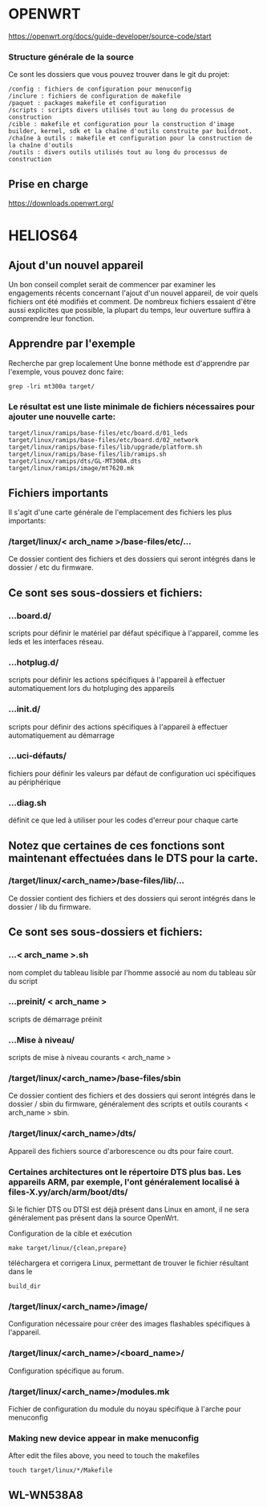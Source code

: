 # OPENWRT

https://openwrt.org/docs/guide-developer/source-code/start

### Structure générale de la source
Ce sont les dossiers que vous pouvez trouver dans le git du projet:

    /config : fichiers de configuration pour menuconfig
    /inclure : fichiers de configuration de makefile
    /paquet : packages makefile et configuration
    /scripts : scripts divers utilisés tout au long du processus de construction
    /cible : makefile et configuration pour la construction d'image builder, kernel, sdk et la chaîne d'outils construite par buildroot.
    /chaîne à outils : makefile et configuration pour la construction de la chaîne d'outils
    /outils : divers outils utilisés tout au long du processus de construction

## Prise en charge 
https://downloads.openwrt.org/

# HELIOS64

## Ajout d'un nouvel appareil
Un bon conseil complet serait de commencer par examiner les engagements récents concernant l'ajout d'un nouvel appareil, de voir quels fichiers ont été modifiés et comment. De nombreux fichiers essaient d'être aussi explicites que possible, la plupart du temps, leur ouverture suffira à comprendre leur fonction.

## Apprendre par l'exemple
Recherche par grep localement
Une bonne méthode est d'apprendre par l'exemple, vous pouvez donc faire:

    grep -lri mt300a target/

### Le résultat est une liste minimale de fichiers nécessaires pour ajouter une nouvelle carte:

    target/linux/ramips/base-files/etc/board.d/01_leds
    target/linux/ramips/base-files/etc/board.d/02_network
    target/linux/ramips/base-files/lib/upgrade/platform.sh
    target/linux/ramips/base-files/lib/ramips.sh
    target/linux/ramips/dts/GL-MT300A.dts
    target/linux/ramips/image/mt7620.mk

## Fichiers importants
Il s'agit d'une carte générale de l'emplacement des fichiers les plus importants:

### /target/linux/< arch_name >/base-files/etc/…
Ce dossier contient des fichiers et des dossiers qui seront intégrés dans le dossier / etc du firmware.

## Ce sont ses sous-dossiers et fichiers:

### …board.d/ 
scripts pour définir le matériel par défaut spécifique à l'appareil, comme les leds et les interfaces réseau.
### …hotplug.d/ 
scripts pour définir les actions spécifiques à l'appareil à effectuer automatiquement lors du hotpluging des appareils
### …init.d/ 
scripts pour définir des actions spécifiques à l'appareil à effectuer automatiquement au démarrage
### …uci-défauts/ 
fichiers pour définir les valeurs par défaut de configuration uci spécifiques au périphérique
### …diag.sh 
définit ce que led à utiliser pour les codes d'erreur pour chaque carte

## Notez que certaines de ces fonctions sont maintenant effectuées dans le DTS pour la carte.

### /target/linux/<arch_name>/base-files/lib/…
Ce dossier contient des fichiers et des dossiers qui seront intégrés dans le dossier / lib du firmware.

## Ce sont ses sous-dossiers et fichiers:

### …< arch_name >.sh 
nom complet du tableau lisible par l'homme associé au nom du tableau sûr du script

### …preinit/ < arch_name > 
scripts de démarrage préinit

### …Mise à niveau/ 
scripts de mise à niveau courants < arch_name >

### /target/linux/<arch_name>/base-files/sbin
Ce dossier contient des fichiers et des dossiers qui seront intégrés dans le dossier / sbin du firmware, généralement des scripts et outils courants < arch_name > sbin.

### /target/linux/<arch_name>/dts/
Appareil des fichiers source d'arborescence ou dts pour faire court.

### Certaines architectures ont le répertoire DTS plus bas. Les appareils ARM, par exemple, l'ont généralement localisé à files-X.yy/arch/arm/boot/dts/

Si le fichier DTS ou DTSI est déjà présent dans Linux en amont, il ne sera généralement pas présent dans la source OpenWrt. 

Configuration de la cible et exécution 

    make target/linux/{clean,prepare} 
    
téléchargera et corrigera Linux, permettant de trouver le fichier résultant dans le 

    build_dir

### /target/linux/<arch_name>/image/
Configuration nécessaire pour créer des images flashables spécifiques à l'appareil.

### /target/linux/<arch_name>/<board_name>/
Configuration spécifique au forum.

### /target/linux/<arch_name>/modules.mk
Fichier de configuration du module du noyau spécifique à l'arche pour menuconfig

### Making new device appear in make menuconfig
After edit the files above, you need to touch the makefiles

    touch target/linux/*/Makefile



## WL-WN538A8

